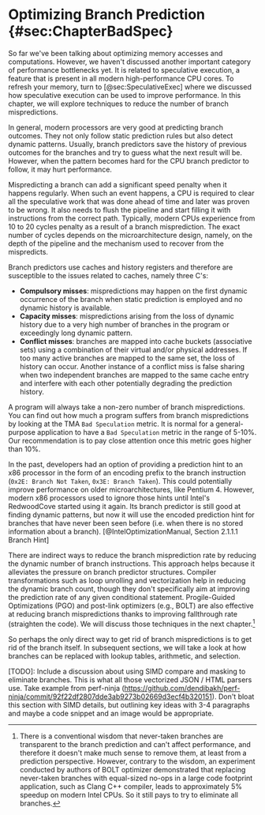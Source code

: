 

# Optimizing Branch Prediction {#sec:ChapterBadSpec}

So far we've been talking about optimizing memory accesses and computations. However, we haven't discussed another important category of performance bottlenecks yet. It is related to speculative execution, a feature that is present in all modern high-performance CPU cores. To refresh your memory, turn to [@sec:SpeculativeExec] where we discussed how speculative execution can be used to improve performance. In this chapter, we will explore techniques to reduce the number of branch mispredictions.

In general, modern processors are very good at predicting branch outcomes. They not only follow static prediction rules but also detect dynamic patterns. Usually, branch predictors save the history of previous outcomes for the branches and try to guess what the next result will be. However, when the pattern becomes hard for the CPU branch predictor to follow, it may hurt performance.

Mispredicting a branch can add a significant speed penalty when it happens regularly. When such an event happens, a CPU is required to clear all the speculative work that was done ahead of time and later was proven to be wrong. It also needs to flush the pipeline and start filling it with instructions from the correct path. Typically, modern CPUs experience from 10 to 20 cycles penalty as a result of a branch misprediction. The exact number of cycles depends on the microarchitecture design, namely, on the depth of the pipeline and the mechanism used to recover from the mispredicts.

Branch predictors use caches and history registers and therefore are susceptible to the issues related to caches, namely three C's:

- **Compulsory misses**: mispredictions may happen on the first dynamic occurrence of the branch when static prediction is employed and no dynamic history is available.
- **Capacity misses**: mispredictions arising from the loss of dynamic history due to a very high number of branches in the program or exceedingly long dynamic pattern.
- **Conflict misses**: branches are mapped into cache buckets (associative sets) using a combination of their virtual and/or physical addresses. If too many active branches are mapped to the same set, the loss of history can occur. Another instance of a conflict miss is false sharing when two independent branches are mapped to the same cache entry and interfere with each other potentially degrading the prediction history.

A program will always take a non-zero number of branch mispredictions. You can find out how much a program suffers from branch mispredictions by looking at the TMA `Bad Speculation` metric. It is normal for a general-purpose application to have a `Bad Speculation` metric in the range of 5-10\%. Our recommendation is to pay close attention once this metric goes higher than 10\%.

In the past, developers had an option of providing a prediction hint to an x86 processor in the form of an encoding prefix to the branch instruction (`0x2E: Branch Not Taken`, `0x3E: Branch Taken`). This could potentially improve performance on older microarchitectures, like Pentium 4. However, modern x86 processors used to ignore those hints until Intel's RedwoodCove started using it again. Its branch predictor is still good at finding dynamic patterns, but now it will use the encoded prediction hint for branches that have never been seen before (i.e. when there is no stored information about a branch). [@IntelOptimizationManual, Section 2.1.1.1 Branch Hint]

There are indirect ways to reduce the branch misprediction rate by reducing the dynamic number of branch instructions. This approach helps because it alleviates the pressure on branch predictor structures. Compiler transformations such as loop unrolling and vectorization help in reducing the dynamic branch count, though they don't specifically aim at improving the prediction rate of any given conditional statement. Progile-Guided Optimizations (PGO) and post-link optimizers (e.g., BOLT) are also effective at reducing branch mispredictions thanks to improving fallthrough rate (straighten the code). We will discuss those techniques in the next chapter.[^1]

So perhaps the only direct way to get rid of branch mispredictions is to get rid of the branch itself. In subsequent sections, we will take a look at how branches can be replaced with lookup tables, arithmetic, and selection.

[^1]: There is a conventional wisdom that never-taken branches are transparent to the branch prediction and can't affect performance, and therefore it doesn't make much sense to remove them, at least from a prediction perspective. However, contrary to the wisdom, an experiment conducted by authors of BOLT optimizer demonstrated that replacing never-taken branches with equal-sized no-ops in a large code footprint application, such as Clang C++ compiler, leads to approximately 5\% speedup on modern Intel CPUs. So it still pays to try to eliminate all branches.

[TODO]: Include a discussion about using SIMD compare and masking to eliminate branches. This is what all those vectorized JSON / HTML parsers use. Take example from perf-ninja (https://github.com/dendibakh/perf-ninja/commit/92f22df2807dde3ab9273b02669d3ecf4b320151). Don't bloat this section with SIMD details, but outlining key ideas with 3-4 paragraphs and maybe a code snippet and an image would be appropriate.